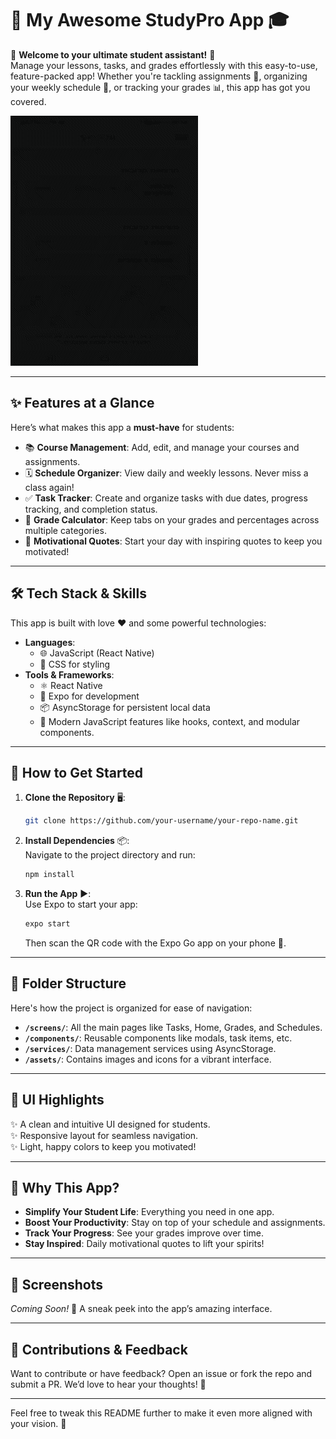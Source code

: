 # 🌟 **My Awesome StudyPro App** 🎓

🎉 **Welcome to your ultimate student assistant!** 🎉  
Manage your lessons, tasks, and grades effortlessly with this easy-to-use, feature-packed app! Whether you're tackling assignments 📝, organizing your weekly schedule 📅, or tracking your grades 📊, this app has got you covered.

![App Demo](./assets/demo.gif)

---

## ✨ **Features at a Glance**  
Here’s what makes this app a **must-have** for students:  
- 📚 **Course Management**: Add, edit, and manage your courses and assignments.  
- 🗓️ **Schedule Organizer**: View daily and weekly lessons. Never miss a class again!  
- ✅ **Task Tracker**: Create and organize tasks with due dates, progress tracking, and completion status.  
- 💯 **Grade Calculator**: Keep tabs on your grades and percentages across multiple categories.  
- 💬 **Motivational Quotes**: Start your day with inspiring quotes to keep you motivated!

---

## 🛠️ **Tech Stack & Skills**  
This app is built with love ❤️ and some powerful technologies:  
- **Languages**:  
  - 🌐 JavaScript (React Native)
  - 🎨 CSS for styling
- **Tools & Frameworks**:  
  - ⚛️ React Native  
  - 🌟 Expo for development  
  - 📦 AsyncStorage for persistent local data  
  - 🔧 Modern JavaScript features like hooks, context, and modular components.  

---

## 🚀 **How to Get Started**  
1. **Clone the Repository** 🖥️:  
   ```bash
   git clone https://github.com/your-username/your-repo-name.git
   ```
2. **Install Dependencies** 📦:  
   Navigate to the project directory and run:  
   ```bash
   npm install
   ```
3. **Run the App** ▶️:  
   Use Expo to start your app:  
   ```bash
   expo start
   ```
   Then scan the QR code with the Expo Go app on your phone 📱.

---

## 📂 **Folder Structure**  
Here's how the project is organized for ease of navigation:  
- **`/screens/`**: All the main pages like Tasks, Home, Grades, and Schedules.  
- **`/components/`**: Reusable components like modals, task items, etc.  
- **`/services/`**: Data management services using AsyncStorage.  
- **`/assets/`**: Contains images and icons for a vibrant interface.  

---

## 🎨 **UI Highlights**  
✨ A clean and intuitive UI designed for students.  
✨ Responsive layout for seamless navigation.  
✨ Light, happy colors to keep you motivated!  

---

## 🌈 **Why This App?**  
- **Simplify Your Student Life**: Everything you need in one app.  
- **Boost Your Productivity**: Stay on top of your schedule and assignments.  
- **Track Your Progress**: See your grades improve over time.  
- **Stay Inspired**: Daily motivational quotes to lift your spirits!  

---

## 📸 **Screenshots**  
*Coming Soon!* 🎥 A sneak peek into the app’s amazing interface.  

---

## 💌 **Contributions & Feedback**  
Want to contribute or have feedback? Open an issue or fork the repo and submit a PR. We’d love to hear your thoughts! 🧡  

---
Feel free to tweak this README further to make it even more aligned with your vision. 🎉
